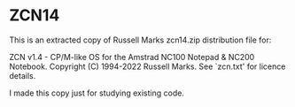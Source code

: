 # ZCN14
This is an extracted copy of Russell Marks zcn14.zip distribution file for:

ZCN v1.4 - CP/M-like OS for the Amstrad NC100 Notepad & NC200 Notebook.
Copyright (C) 1994-2022 Russell Marks. See `zcn.txt' for licence details.

I made this copy just for studying existing code.
